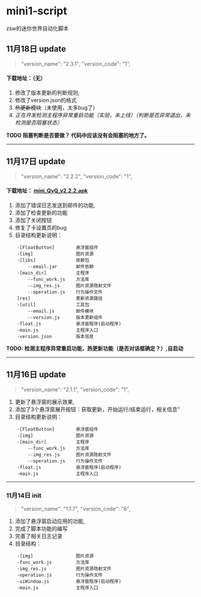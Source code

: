 <!--
 * @Descripttion: 
 * @version: 
 * @Author: xiaowuyaya
 * @Date: 2021-11-16 17:20:53
-->
# mini1-script
zsw的迷你世界自动化脚本 

## 11月18日 update

> "version_name": "2.3.1",
> "version_code": "1",

#### 下载地址：（无）

1. 修改了版本更新的判断规则,
2. 修改了version.json的格式
3. ~~热更新模块~~（未使用，太多bug了）
4. *正在开发检测主程序异常重启功能（实验，未上线）（判断是否异常退出，未检测是否阻塞状态）*

**TODO 阻塞判断是否要做？ 代码中应该没有会阻塞的地方了。**

***


## 11月17日 update

> "version_name": "2.2.2",
> "version_code": "1",

#### 下载地址： [mini_QvQ_v2.2.2.apk](https://github.com/llw605/mini1-script/releases/download/app/mini_QvQ_v2.2.2.apk)

1. 添加了错误日志发送到邮件的功能,
2. 添加了检查更新的功能
3. 添加了关闭按钮
4. 修复了卡设置页的bug
5. 目录结构更新说明：
   
```
    -[FloatButton]        悬浮窗组件
    -[img]                图片资源
    -[libs]               依赖包
        --email.jar       邮件依赖
    -[main_dir]           主程序
        --func_work.js    方法库
        --img_res.js      图片资源隐射文件
        --operation.js    行为操作文件
    [res]                 更新资源路径
    -[util]               工具包
        --email.js        邮件模块
        --version.js      版本更新组件
    -float.js             悬浮窗程序(启动程序)
    -main.js              主程序入口
    -version.json         版本信息
```
**TODO: 检测主程序异常重启功能，热更新功能（是否对话框确定？）,自启动**

***

## 11月16日 update
> "version_name": "2.1.1",
> "version_code": "1",

1. 更新了悬浮窗的展示效果,
2. 添加了3个悬浮窗展开按钮：获取更新，开始运行/结束运行，相关信息"
3. 目录结构更新说明：
   
```
    -[FloatButton]        悬浮窗组件
    -[img]                图片资源
    -[main_dir]           主程序
        --func_work.js    方法库
        --img_res.js      图片资源隐射文件
        --operation.js    行为操作文件
    -float.js             悬浮窗程序(启动程序)
    -main.js              主程序入口
```

***

### 11月14日 init

> "version_name": "1.1.7",
> "version_code": "6",

1. 添加了悬浮窗启动应用的功能,
2. 完成了脚本功能的编写
3. 完善了相关日志记录
4. 目录结构： 
```
    -[img]                图片资源
    -func_work.js         方法库
    -img_res.js           图片资源隐射文件
    -operation.js         行为操作文件
    -uiWindow.js          悬浮窗程序(启动程序)
    -main.js              主程序入口
```
